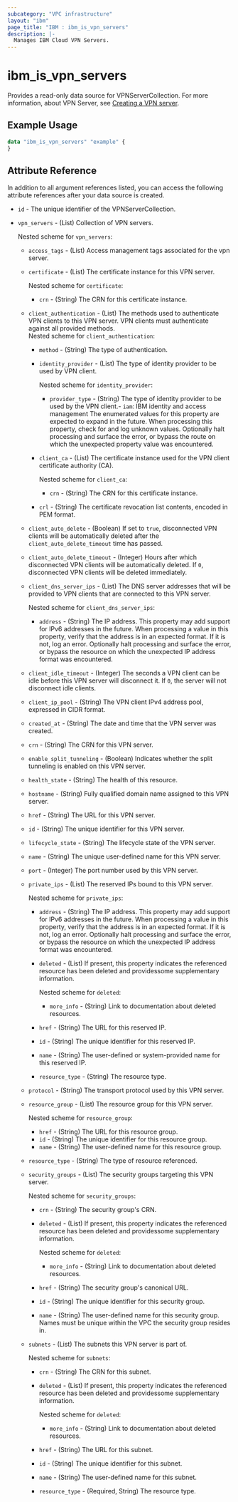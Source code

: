 ```yaml
---
subcategory: "VPC infrastructure"
layout: "ibm"
page_title: "IBM : ibm_is_vpn_servers"
description: |-
  Manages IBM Cloud VPN Servers.
---
```


# ibm_is_vpn_servers

Provides a read-only data source for VPNServerCollection. For more information, about VPN Server, see [Creating a VPN server](https://cloud.ibm.com/docs/vpc?topic=vpc-vpn-create-server&interface=ui).

## Example Usage

```terraform
data "ibm_is_vpn_servers" "example" {
}
```

## Attribute Reference

In addition to all argument references listed, you can access the following attribute references after your data source is created.

- `id` - The unique identifier of the VPNServerCollection.
- `vpn_servers` - (List) Collection of VPN servers.
	
	Nested scheme for `vpn_servers`:
	- `access_tags`  - (List) Access management tags associated for the vpn server.
	- `certificate` - (List) The certificate instance for this VPN server.
		
		Nested scheme for `certificate`:
		- `crn` - (String) The CRN for this certificate instance.
	- `client_authentication` - (List) The methods used to authenticate VPN clients to this VPN server. VPN clients must authenticate against all provided methods.		
		Nested scheme for `client_authentication`:
		- `method` - (String) The type of authentication.
		- `identity_provider` - (List) The type of identity provider to be used by VPN client.
			
			Nested scheme for `identity_provider`:
			- `provider_type` - (String) The type of identity provider to be used by the VPN client.- `iam`: IBM identity and access management The enumerated values for this property are expected to expand in the future. When processing this property, check for and log unknown values. Optionally halt processing and surface the error, or bypass the route on which the unexpected property value was encountered.
		- `client_ca` - (List) The certificate instance used for the VPN client certificate authority (CA).
			
			Nested scheme for `client_ca`:
			- `crn` - (String) The CRN for this certificate instance.
		- `crl` - (String) The certificate revocation list contents, encoded in PEM format.
	- `client_auto_delete` - (Boolean) If set to `true`, disconnected VPN clients will be automatically deleted after the `client_auto_delete_timeout` time has passed.
	- `client_auto_delete_timeout` - (Integer) Hours after which disconnected VPN clients will be automatically deleted. If `0`, disconnected VPN clients will be deleted immediately.
	- `client_dns_server_ips` - (List) The DNS server addresses that will be provided to VPN clients that are connected to this VPN server.
		
		Nested scheme for `client_dns_server_ips`:
		- `address` - (String) The IP address. This property may add support for IPv6 addresses in the future. When processing a value in this property, verify that the address is in an expected format. If it is not, log an error. Optionally halt processing and surface the error, or bypass the resource on which the unexpected IP address format was encountered.
	- `client_idle_timeout` - (Integer) The seconds a VPN client can be idle before this VPN server will disconnect it.  If `0`, the server will not disconnect idle clients.
	- `client_ip_pool` - (String) The VPN client IPv4 address pool, expressed in CIDR format.
	- `created_at` - (String) The date and time that the VPN server was created.
	- `crn` - (String) The CRN for this VPN server.
	- `enable_split_tunneling` - (Boolean) Indicates whether the split tunneling is enabled on this VPN server.
	- `health_state` - (String) The health of this resource.
	- `hostname` - (String) Fully qualified domain name assigned to this VPN server.
	- `href` - (String) The URL for this VPN server.
	- `id` - (String) The unique identifier for this VPN server.
	- `lifecycle_state` - (String) The lifecycle state of the VPN server.
	- `name` - (String) The unique user-defined name for this VPN server.
	- `port` - (Integer) The port number used by this VPN server.
	- `private_ips` - (List) The reserved IPs bound to this VPN server.
		
		Nested scheme for `private_ips`:
		- `address` - (String) The IP address. This property may add support for IPv6 addresses in the future. When processing a value in this property, verify that the address is in an expected format. If it is not, log an error. Optionally halt processing and surface the error, or bypass the resource on which the unexpected IP address format was encountered.
		- `deleted` - (List) If present, this property indicates the referenced resource has been deleted and providessome supplementary information.
			
			Nested scheme for `deleted`:
			- `more_info` - (String) Link to documentation about deleted resources.
		- `href` - (String) The URL for this reserved IP.
		- `id` - (String) The unique identifier for this reserved IP.
		- `name` - (String) The user-defined or system-provided name for this reserved IP.
		- `resource_type` - (String) The resource type.
	- `protocol` - (String) The transport protocol used by this VPN server.
	- `resource_group` - (List) The resource group for this VPN server.
		
		Nested scheme for `resource_group`:
		- `href` - (String) The URL for this resource group.
		- `id` - (String) The unique identifier for this resource group.
		- `name` - (String) The user-defined name for this resource group.
	- `resource_type` - (String) The type of resource referenced.
	- `security_groups` - (List) The security groups targeting this VPN server.
		
		Nested scheme for `security_groups`:
		- `crn` - (String) The security group's CRN.
		- `deleted` - (List) If present, this property indicates the referenced resource has been deleted and providessome supplementary information.
			
			Nested scheme for `deleted`:
			- `more_info` - (String) Link to documentation about deleted resources.
		- `href` - (String) The security group's canonical URL.
		- `id` - (String) The unique identifier for this security group.
		- `name` - (String) The user-defined name for this security group. Names must be unique within the VPC the security group resides in.
	- `subnets` - (List) The subnets this VPN server is part of.
		
		Nested scheme for `subnets`:
		- `crn` - (String) The CRN for this subnet.
		- `deleted` - (List) If present, this property indicates the referenced resource has been deleted and providessome supplementary information.
			
			Nested scheme for `deleted`:
			- `more_info` - (String) Link to documentation about deleted resources.
		- `href` - (String) The URL for this subnet.
		- `id` - (String) The unique identifier for this subnet.
		- `name` - (String) The user-defined name for this subnet.
		- `resource_type` - (Required, String) The resource type.
